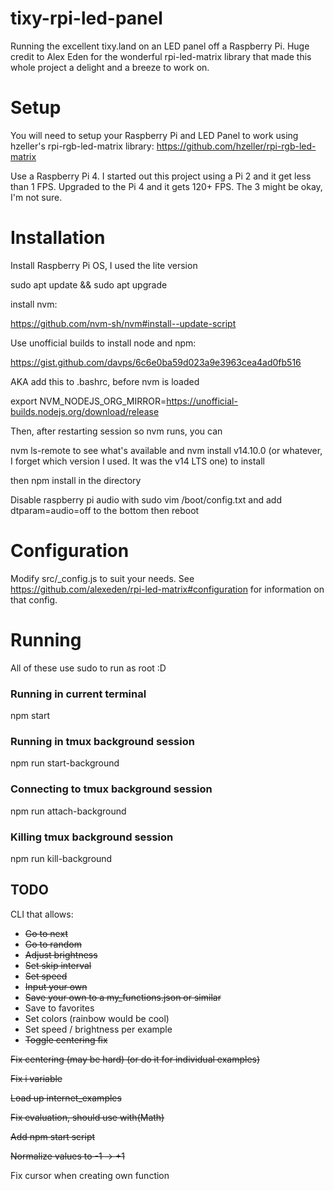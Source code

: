 # tixy-rpi-led-panel

Running the excellent tixy.land on an LED panel off a Raspberry Pi. Huge credit to Alex Eden for the wonderful rpi-led-matrix library that made this whole project a delight and a breeze to work on.

# Setup

You will need to setup your Raspberry Pi and LED Panel to work using hzeller's rpi-rgb-led-matrix library: https://github.com/hzeller/rpi-rgb-led-matrix

Use a Raspberry Pi 4. I started out this project using a Pi 2 and it get less than 1 FPS. Upgraded to the Pi 4 and it gets 120+ FPS. The 3 might be okay, I'm not sure.


# Installation  

Install Raspberry Pi OS, I used the lite version

sudo apt update && sudo apt upgrade

install nvm:

https://github.com/nvm-sh/nvm#install--update-script

Use unofficial builds to install node and npm:

https://gist.github.com/davps/6c6e0ba59d023a9e3963cea4ad0fb516

AKA add this to .bashrc, before nvm is loaded

export NVM_NODEJS_ORG_MIRROR=https://unofficial-builds.nodejs.org/download/release

Then, after restarting session so nvm runs, you can

nvm ls-remote to see what's available and nvm install v14.10.0 (or whatever, I forget which version I used. It was the v14 LTS one) to install

then npm install in the directory

Disable raspberry pi audio with sudo vim /boot/config.txt and add dtparam=audio=off to the bottom then reboot


# Configuration

Modify src/_config.js to suit your needs. See https://github.com/alexeden/rpi-led-matrix#configuration for information on that config.


# Running 

All of these use sudo to run as root :D

### Running in current terminal

npm start

### Running in tmux background session

npm run start-background

### Connecting to tmux background session

npm run attach-background

### Killing tmux background session

npm run kill-background




## TODO
CLI that allows:

* ~~Go to next~~  
* ~~Go to random~~  
* ~~Adjust brightness~~  
* ~~Set skip interval~~  
* ~~Set speed~~  
* ~~Input your own~~  
* ~~Save your own to a my_functions.json or similar~~  
* Save to favorites  
* Set colors (rainbow would be cool)   
* Set speed / brightness per example  
* ~~Toggle centering fix~~

~~Fix centering (may be hard) (or do it for individual examples)~~

~~Fix i variable~~

~~Load up internet_examples~~

~~Fix evaluation, should use with(Math)~~

~~Add npm start script~~

~~Normalize values to -1 -> +1~~

Fix cursor when creating own function
